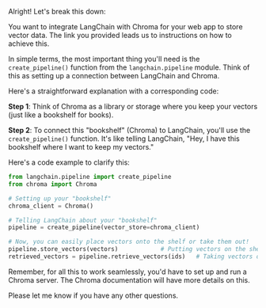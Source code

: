 Alright! Let's break this down:

You want to integrate LangChain with Chroma for your web app to store vector data. The link you provided leads us to instructions on how to achieve this.

In simple terms, the most important thing you'll need is the `create_pipeline()` function from the `langchain.pipeline` module. Think of this as setting up a connection between LangChain and Chroma.

Here's a straightforward explanation with a corresponding code:

**Step 1**: Think of Chroma as a library or storage where you keep your vectors (just like a bookshelf for books).

**Step 2**: To connect this "bookshelf" (Chroma) to LangChain, you'll use the `create_pipeline()` function. It's like telling LangChain, "Hey, I have this bookshelf where I want to keep my vectors."

Here's a code example to clarify this:

```python
from langchain.pipeline import create_pipeline
from chroma import Chroma

# Setting up your "bookshelf"
chroma_client = Chroma()

# Telling LangChain about your "bookshelf"
pipeline = create_pipeline(vector_store=chroma_client)

# Now, you can easily place vectors onto the shelf or take them out!
pipeline.store_vectors(vectors)            # Putting vectors on the shelf
retrieved_vectors = pipeline.retrieve_vectors(ids)   # Taking vectors out using their IDs
```

Remember, for all this to work seamlessly, you'd have to set up and run a Chroma server. The Chroma documentation will have more details on this.

Please let me know if you have any other questions.
